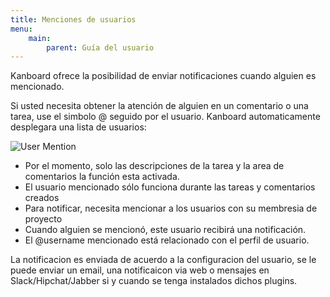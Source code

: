 ```yaml
---
title: Menciones de usuarios
menu:
    main:
        parent: Guía del usuario
---
```


Kanboard ofrece la posibilidad de enviar notificaciones cuando alguien es mencionado.

Si usted necesita obtener la atención de alguien en un comentario o una tarea, use el simbolo @ seguido por el usuario. 
Kanboard automaticamente desplegara una lista de usuarios:                                              

![User Mention](/images/v1/user-mentions.png)

- Por el momento, solo las descripciones de la tarea y la area de comentarios la función esta activada.
- El usuario mencionado sólo funciona durante las tareas y comentarios creados
- Para notificar, necesita mencionar a los usuarios con su membresia de proyecto
- Cuando alguien se mencionó, este usuario recibirá una notificación.
- El @username mencionado está relacionado con el perfil de usuario.

La notificacion es enviada de acuerdo a la configuracion del usuario, se le puede enviar un email, una notificaicon via web o mensajes en Slack/Hipchat/Jabber si y cuando se tenga instalados dichos plugins.

